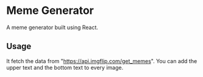 # Meme Generator

A meme generator built using React. 

## Usage 
It fetch the data from "https://api.imgflip.com/get_memes". 
You can add the upper text and the bottom text to every image.
